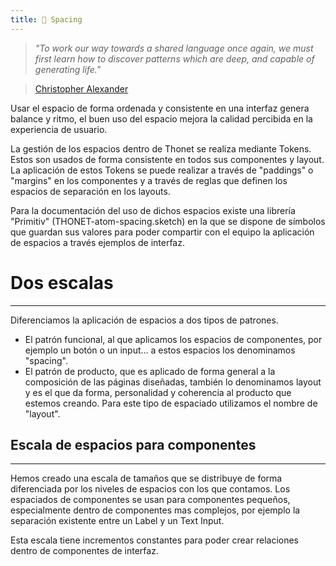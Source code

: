 ```yaml
---
title: 📏 Spacing
---
```


> *"To work our way towards a shared language once again, we must first learn how to discover patterns which are deep, and capable of generating life."*

> [Christopher Alexander](https://en.wikipedia.org/wiki/Christopher_Alexander)

Usar el espacio de forma ordenada y consistente en una interfaz genera balance y ritmo, el buen uso del espacio mejora la calidad percibida en la experiencia de usuario.

La gestión de los espacios dentro de Thonet se realiza mediante Tokens. Estos son usados de forma consistente en todos sus componentes y layout. La aplicación de estos Tokens se puede realizar a través de "paddings" o "margins" en los componentes y a través de reglas que definen los espacios de separación en los layouts.

Para la documentación del uso de dichos espacios existe una librería "Primitiv" (THONET-atom-spacing.sketch) en la que se dispone de símbolos que guardan sus valores para poder compartir con el equipo la aplicación de espacios a través ejemplos de interfaz.

# Dos escalas

---

Diferenciamos la aplicación de espacios a dos tipos de patrones.

- El patrón funcional, al que aplicamos los espacios de componentes, por ejemplo un botón o un input... a estos espacios los denominamos "spacing".
- El patrón de producto, que es aplicado de forma general a la composición de las páginas diseñadas, también lo denominamos layout y es el que da forma, personalidad y coherencia al producto que estemos creando. Para este tipo de espaciado utilizamos el nombre de "layout".


## Escala de espacios para componentes

---

Hemos creado una escala de tamaños que se distribuye de forma diferenciada por los niveles de espacios con los que contamos. Los espaciados de componentes se usan para componentes pequeños, especialmente dentro de componentes mas complejos, por ejemplo la separación existente entre un Label y un Text Input.

Esta escala tiene incrementos constantes para poder crear relaciones dentro de componentes de interfaz.
